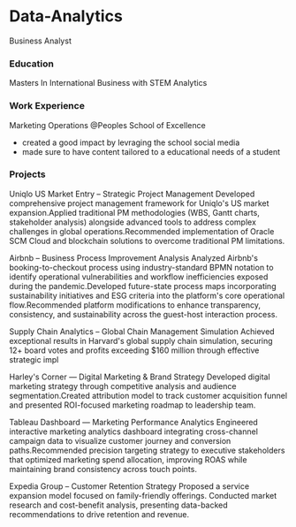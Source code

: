 # Data-Analytics
Business Analyst 


### Education 
Masters In International Business with STEM Analytics 


### Work Experience 
Marketing Operations @Peoples School of Excellence 
- created a good impact by levraging the school social media
- made sure to have content tailored to a educational needs of a student

### Projects 
Uniqlo US Market Entry – Strategic Project Management 
Developed comprehensive project management framework for Uniqlo's US market expansion.Applied traditional PM methodologies
(WBS, Gantt charts, stakeholder analysis) alongside advanced tools to address complex challenges in global operations.Recommended
implementation of Oracle SCM Cloud and blockchain solutions to overcome traditional PM limitations.

Airbnb – Business Process Improvement Analysis 
Analyzed Airbnb's booking-to-checkout process using industry-standard BPMN notation to identify operational vulnerabilities and
workflow inefficiencies exposed during the pandemic.Developed future-state process maps incorporating sustainability initiatives and
ESG criteria into the platform's core operational flow.Recommended platform modifications to enhance transparency, consistency, and
sustainability across the guest-host interaction process.

Supply Chain Analytics – Global Chain Management Simulation 
Achieved exceptional results in Harvard's global supply chain simulation, securing 12+ board votes and profits exceeding $160
million through effective strategic impl

Harley's Corner — Digital Marketing & Brand Strategy 
Developed digital marketing strategy through competitive analysis and audience segmentation.Created attribution model to track
customer acquisition funnel and presented ROI-focused marketing roadmap to leadership team.

Tableau Dashboard — Marketing Performance Analytics 
Engineered interactive marketing analytics dashboard integrating cross-channel campaign data to visualize customer journey and
conversion paths.Recommended precision targeting strategy to executive stakeholders that optimized marketing spend allocation,
improving ROAS while maintaining brand consistency across touch points.

Expedia Group – Customer Retention Strategy 
Proposed a service expansion model focused on family-friendly offerings. Conducted market research and cost-benefit analysis,
presenting data-backed recommendations to drive retention and revenue.
